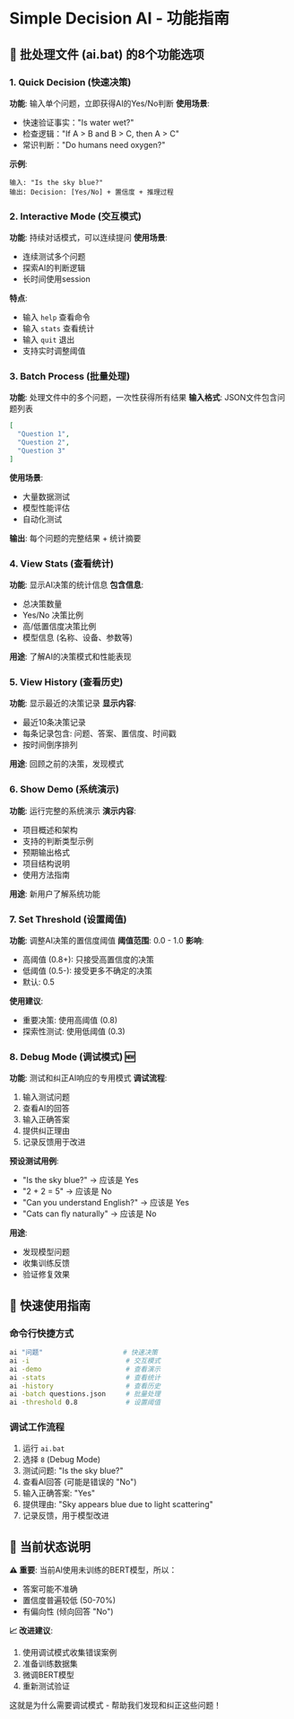 # Simple Decision AI - 功能指南

## 🎯 批处理文件 (ai.bat) 的8个功能选项

### 1. Quick Decision (快速决策)
**功能**: 输入单个问题，立即获得AI的Yes/No判断
**使用场景**: 
- 快速验证事实："Is water wet?"
- 检查逻辑："If A > B and B > C, then A > C"
- 常识判断："Do humans need oxygen?"

**示例**:
```
输入: "Is the sky blue?"
输出: Decision: [Yes/No] + 置信度 + 推理过程
```

### 2. Interactive Mode (交互模式)
**功能**: 持续对话模式，可以连续提问
**使用场景**:
- 连续测试多个问题
- 探索AI的判断逻辑
- 长时间使用session

**特点**:
- 输入 `help` 查看命令
- 输入 `stats` 查看统计
- 输入 `quit` 退出
- 支持实时调整阈值

### 3. Batch Process (批量处理)
**功能**: 处理文件中的多个问题，一次性获得所有结果
**输入格式**: JSON文件包含问题列表
```json
[
  "Question 1",
  "Question 2", 
  "Question 3"
]
```

**使用场景**:
- 大量数据测试
- 模型性能评估
- 自动化测试

**输出**: 每个问题的完整结果 + 统计摘要

### 4. View Stats (查看统计)
**功能**: 显示AI决策的统计信息
**包含信息**:
- 总决策数量
- Yes/No 决策比例
- 高/低置信度决策比例
- 模型信息 (名称、设备、参数等)

**用途**: 了解AI的决策模式和性能表现

### 5. View History (查看历史)
**功能**: 显示最近的决策记录
**显示内容**:
- 最近10条决策记录
- 每条记录包含: 问题、答案、置信度、时间戳
- 按时间倒序排列

**用途**: 回顾之前的决策，发现模式

### 6. Show Demo (系统演示)
**功能**: 运行完整的系统演示
**演示内容**:
- 项目概述和架构
- 支持的判断类型示例
- 预期输出格式
- 项目结构说明
- 使用方法指南

**用途**: 新用户了解系统功能

### 7. Set Threshold (设置阈值)
**功能**: 调整AI决策的置信度阈值
**阈值范围**: 0.0 - 1.0
**影响**:
- 高阈值 (0.8+): 只接受高置信度的决策
- 低阈值 (0.5-): 接受更多不确定的决策
- 默认: 0.5

**使用建议**:
- 重要决策: 使用高阈值 (0.8)
- 探索性测试: 使用低阈值 (0.3)

### 8. Debug Mode (调试模式) 🆕
**功能**: 测试和纠正AI响应的专用模式
**调试流程**:
1. 输入测试问题
2. 查看AI的回答
3. 输入正确答案
4. 提供纠正理由
5. 记录反馈用于改进

**预设测试用例**:
- "Is the sky blue?" → 应该是 Yes
- "2 + 2 = 5" → 应该是 No
- "Can you understand English?" → 应该是 Yes
- "Cats can fly naturally" → 应该是 No

**用途**:
- 发现模型问题
- 收集训练反馈
- 验证修复效果

## 🚀 快速使用指南

### 命令行快捷方式
```bash
ai "问题"                    # 快速决策
ai -i                        # 交互模式  
ai -demo                     # 查看演示
ai -stats                    # 查看统计
ai -history                  # 查看历史
ai -batch questions.json     # 批量处理
ai -threshold 0.8            # 设置阈值
```

### 调试工作流程
1. 运行 `ai.bat`
2. 选择 `8` (Debug Mode)
3. 测试问题: "Is the sky blue?"
4. 查看AI回答 (可能是错误的 "No")
5. 输入正确答案: "Yes"
6. 提供理由: "Sky appears blue due to light scattering"
7. 记录反馈，用于模型改进

## 🎯 当前状态说明

**⚠️ 重要**: 当前AI使用未训练的BERT模型，所以：
- 答案可能不准确
- 置信度普遍较低 (50-70%)
- 有偏向性 (倾向回答 "No")

**📈 改进建议**:
1. 使用调试模式收集错误案例
2. 准备训练数据集
3. 微调BERT模型
4. 重新测试验证

这就是为什么需要调试模式 - 帮助我们发现和纠正这些问题！